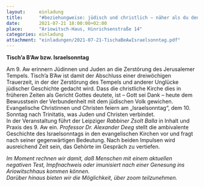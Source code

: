 ```yaml
---
layout:     einladung
title:      "#beziehungweise: jüdisch und christlich – näher als du denkst"
date:       2021-07-21 18:00:00+02:00
place:      "Ariowitsch-Haus, Hinrichsenstraße 14"
categories: einladung
attachment: "einladungen/2021-07-21-TischaBeAwIsraelsonntag.pdf"
---
```


**Tisch’a B’Aw bzw. Israelsonntag**

Am 9. Aw erinnern Jüdinnen und Juden an die Zerstörung des Jerusalemer Tempels. Tisch’a B’Aw ist damit der Abschluss einer dreiwöchigen Trauerzeit, in der der Zerstörung des Tempels und anderer Unglücke jüdischer Geschichte gedacht wird. Dass die christliche Kirche dies in früheren Zeiten als Gericht Gottes deutete, ist – Gott sei Dank – heute dem Bewusstsein der Verbundenheit mit dem jüdischen Volk gewichen. Evangelische Christinnen und Christen feiern am „Israelsonntag“, dem 10. Sonntag nach Trinitatis, was Juden und Christen verbindet.
<br>
In der Veranstaltung führt der Leipziger *Rabbiner Zsolt Balla* in Inhalt und Praxis des 9. Aw ein. *Professor Dr. Alexander Deeg* stellt die ambivalente Geschichte des Israelsonntags in den evangelischen Kirchen vor und fragt nach seiner gegenwärtigen Bedeutung. Nach beiden Impulsen wird ausreichend Zeit sein, das Gehörte im Gespräch zu vertiefen.

*Im Moment rechnen wir damit, daß Menschen mit einem aktuellen negativen Test, Impfnachweis oder imunisiert nach einer Genesung ins Ariowitschhaus kommen können.*
<br>
*Darüber hinaus bieten wir die Möglichkeit, über zoom teilzunehmen.*
